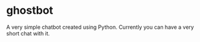# ghostbot

A very simple chatbot created using Python. Currently you can have a very short chat with it.
